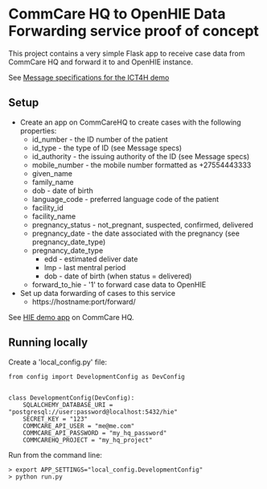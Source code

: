# CommCare HQ to OpenHIE Data Forwarding service proof of concept
This project contains a very simple Flask app to receive case data from CommCare HQ
and forward it to and OpenHIE instance.

See [Message specifications for the ICT4H demo](https://jembiprojects.jira.com/wiki/display/NPRE/Save+Registration+Encounter)

## Setup
* Create an app on CommCareHQ to create cases with the following properties:
  * id_number - the ID number of the patient
  * id_type - the type of ID (see Message specs)
  * id_authority - the issuing authority of the ID (see Message specs)
  * mobile_number - the mobile number formatted as +27554443333
  * given_name
  * family_name
  * dob - date of birth
  * language_code - preferred language code of the patient
  * facility_id
  * facility_name
  * pregnancy_status - not_pregnant, suspected, confirmed, delivered
  * pregnancy_date - the date associated with the pregnancy (see pregnancy_date_type)
  * pregnancy_date_type
    * edd - estimated deliver date
    * lmp - last mentral period
    * dob - date of birth (when status = delivered)
  * forward_to_hie - '1' to forward case data to OpenHIE
* Set up data forwarding of cases to this service
  * https://hostname:port/forward/

See [HIE demo app](https://www.commcarehq.org/exchange/be1cb5a17c9ae6c398f31e38bc82e197/info/) on
 CommCare HQ.
 
 
## Running locally
Create a 'local_config.py' file:

    from config import DevelopmentConfig as DevConfig


    class DevelopmentConfig(DevConfig):
        SQLALCHEMY_DATABASE_URI = "postgresql://user:password@localhost:5432/hie"
        SECRET_KEY = "123"
        COMMCARE_API_USER = "me@me.com"
        COMMCARE_API_PASSWORD = "my_hq_password"
        COMMCAREHQ_PROJECT = "my_hq_project"
        
Run from the command line:

    > export APP_SETTINGS="local_config.DevelopmentConfig"
    > python run.py